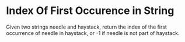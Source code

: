 # Index Of First Occurence in String
 Given two strings needle and haystack, return the index of the first occurrence of needle in haystack, or -1 if needle is not part of haystack.
